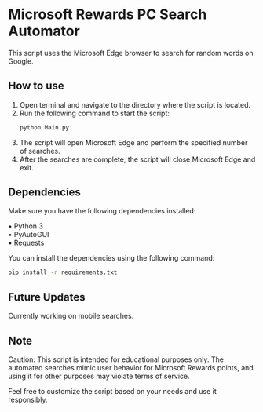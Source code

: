 # Microsoft Rewards PC Search Automator
This script uses the Microsoft Edge browser to search for random words on Google.

## How to use
1. Open terminal and navigate to the directory where the script is located.<br/>
2. Run the following command to start the script:<br/>
    ```bash
    python Main.py
3. The script will open Microsoft Edge and perform the specified number of searches.
4. After the searches are complete, the script will close Microsoft Edge and exit.

## Dependencies
Make sure you have the following dependencies installed:

• Python 3<br/>
• PyAutoGUI<br/>
• Requests

You can install the dependencies using the following command:
```bash
pip install -r requirements.txt
```
## Future Updates

Currently working on mobile searches.

## Note
Caution: This script is intended for educational purposes only. The automated searches mimic user behavior for Microsoft Rewards points, and using it for other purposes may violate terms of service.

Feel free to customize the script based on your needs and use it responsibly.

